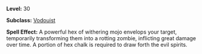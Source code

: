 <!-- TITLE: Turn To Zombie -->

**Level:** 30

**Subclass:** [Vodouist](vodouist)

**Spell Effect:**  A powerful hex of withering mojo envelops your target, temporarily transforming them into a rotting zombie, inflicting great damage over time.  A portion of hex chalk is required to draw forth the evil spirits.